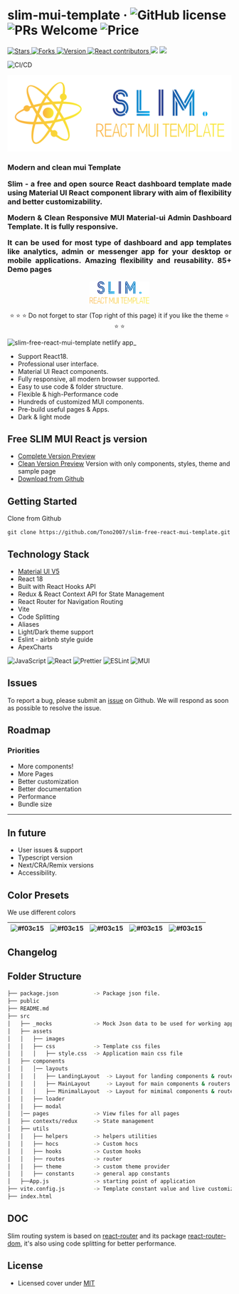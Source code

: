 # slim-mui-template &middot; ![GitHub license](https://img.shields.io/badge/license-MIT-blue.svg) ![PRs Welcome](https://img.shields.io/badge/PRs-welcome-brightgreen.svg) ![Price](https://img.shields.io/badge/price-FREE-0098f7.svg)

<a href="https://github.com/Tono2007/slim-free-react-mui-template/stargazers">
  <img alt="Stars" src="https://img.shields.io/github/stars/Tono2007/slim-free-react-mui-template?style=social">
<a href="https://github.com/Tono2007/slim-free-react-mui-template/forks">
  <img alt="Forks" src="https://img.shields.io/github/forks/Tono2007/slim-free-react-mui-template?style=social">
</a>
<a href="https://github.com/Tono2007/slim-free-react-mui-template/releases">
  <img alt="Version" src="https://img.shields.io/github/package-json/v/Tono2007/slim-free-react-mui-template?filename=complete-template%2Fpackage.json">
</a>
<a href="https://github.com/Tono2007/slim-free-react-mui-template/graphs/contributors">
  <img alt="React contributors" src="https://img.shields.io/github/contributors/Tono2007/slim-free-react-mui-template">
</a>
<a href="https://github.com/Tono2007/slim-free-react-mui-template/releases"><img src="https://img.shields.io/github/release/Tono2007/slim-free-react-mui-template"></a>
<a href="https://github.com/Tono2007/slim-free-react-mui-template/issues"><img src="https://img.shields.io/badge/contributions-welcome-brightgreen.svg?style=flat"></a>

![CI/CD](https://github.com/Tono2007/slim-free-react-mui-template/actions/workflows/pipeline.yml/badge.svg)

<div align="center">
<img src="complete-template//src/assets/images/logo/png/Color_logo_nobg.png" />  
</div>
<h3 align="justify">Modern and clean mui Template

Slim - a free and open source React dashboard template made using Material UI React component library with aim of flexibility and better customizability.

Modern & Clean Responsive MUI Material-ui Admin Dashboard Template. It is fully responsive.

It can be used for most type of dashboard and app templates like analytics, admin or messenger app for your desktop or mobile applications. Amazing flexibility and reusability. **85+** Demo pages </h3>

<div align="center">
<img src="complete-template/src/assets/images/logo/png/Color_logotext_nobg.png"  height="50px"/>

⭐ ⭐ ⭐ Do not forget to star (Top right of this page) it if you like the theme ⭐ ⭐ ⭐

</div>

![slim-free-react-mui-template netlify app_](https://github.com/Tono2007/slim-free-react-mui-template/assets/35477201/89d5c71f-b25d-4627-83d2-580ff845927d)

- Support React18.
- Professional user interface.
- Material UI React components.
- Fully responsive, all modern browser supported.
- Easy to use code & folder structure.
- Flexible & high-Performance code
- Hundreds of customized MUI components.
- Pre-build useful pages & Apps.
- Dark & light mode

## Free SLIM MUI React js version

- [Complete Version Preview](https://slim-free-react-mui-template.netlify.app/)
- [Clean Version Preview](https://slim-free-react-mui-clean-template.netlify.app/)
  Version with only components, styles, theme and sample page
- [Download from Github](https://github.com/Tono2007/slim-free-react-mui-template/releases)

## Getting Started

Clone from Github

```
git clone https://github.com/Tono2007/slim-free-react-mui-template.git
```

## Technology Stack

- [Material UI V5](https://mui.com/)
- React 18
- Built with React Hooks API
- Redux & React Context API for State Management
- React Router for Navigation Routing
- Vite
- Code Splitting
- Aliases
- Light/Dark theme support
- Eslint - airbnb style guide
- ApexCharts

![JavaScript](https://img.shields.io/badge/JavaScript-%23323330.svg?style=for-the-badge&logo=Javascript&logoColor=%23F7DF1E)
![React](https://img.shields.io/badge/React-149eca?style=for-the-badge&logo=react&logoColor=fff)
![Prettier](https://img.shields.io/badge/Prettier-crimson?style=for-the-badge&logo=Prettier&logoColor=fff)
![ESLint](https://img.shields.io/badge/ESLint-000?style=for-the-badge&logo=ESLint&logoColor=fff)
![MUI](https://img.shields.io/badge/Material%20UI-007FFF?style=for-the-badge&logo=mui&logoColor=white)

## Issues

To report a bug, please submit an [issue](https://github.com/Tono2007/slim-free-react-mui-template/issues) on Github. We will respond as soon as possible to resolve the issue.

## Roadmap

### Priorities

- More components!
- More Pages
- Better customization
- Better documentation
- Performance
- Bundle size

---

## In future

- User issues & support
- Typescript version
- Next/CRA/Remix versions
- Accessibility.

## Color Presets

We use different colors

| ![#f03c15](https://placehold.it/40/1560BD/1560BD?text=.) | ![#f03c15](https://placehold.it/40/FEC604/FEC604?text=.) | ![#f03c15](https://placehold.it/40/E219D7/E219D7?text=.) | ![#f03c15](https://placehold.it/40/17A3F1/17A3F1?text=.) | ![#f03c15](https://placehold.it/40/F0F2F7/F0F2F7?text=.) |
| -------------------------------------------------------- | -------------------------------------------------------- | -------------------------------------------------------- | -------------------------------------------------------- | -------------------------------------------------------- |

## Changelog

<!-- https://ascii-tree-generator.com/ -->

## Folder Structure

```bash
├── package.json           -> Package json file.
├── public
├── README.md
├── src
│   ├── _mocks             -> Mock Json data to be used for working apps
│   ├── assets
│   │   ├── images
│   │   ├── css            -> Template css files
│   │   │   ├── style.css  -> Application main css file
│   ├── components
│   │   │── layouts
│   │   │   ├── LandingLayout  -> Layout for landing components & routers
│   │   │   ├── MainLayout     -> Layout for main components & routers
│   │   │   ├── MinimalLayout  -> Layout for mimimal components & routers
│   │   ├── loader
│   │   ├── modal
│   │── pages              -> View files for all pages
│   ├── contexts/redux     -> State management
│   ├── utils
│   │   ├── helpers        -> helpers utilities
│   │   ├── hocs           -> Custom hocs
│   │   ├── hooks          -> Custom hooks
│   │   ├── routes         -> router
│   │   ├── theme          -> custom theme provider
│   │   ├── constants      -> general app constants
│   ├──App.js              -> starting point of application
├── vite.config.js         -> Template constant value and live customization
├── index.html
```

## DOC

Slim routing system is based on [react-router](https://reacttraining.com/react-router) and its package [react-router-dom](https://reactrouter.com/en/main), it's also using code splitting for better performance.

## License

- Licensed cover under [MIT](https://github.com/codedthemes/datta-able-bootstrap-dashboard/blob/master/LICENSE)
